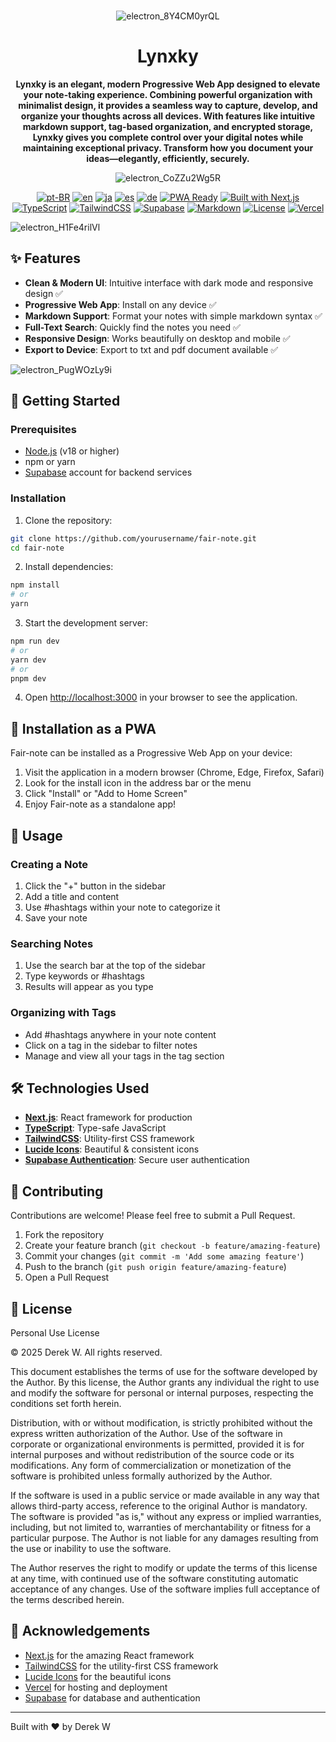 <br>

<div align="center">
  
![electron_8Y4CM0yrQL](https://github.com/user-attachments/assets/c3350501-f863-4037-af29-a136a0530b7a)





  <h1 align="center">Lynxky</h1>

  <p align="center">
      <strong>Lynxky is an elegant, modern Progressive Web App designed to elevate your note-taking experience. Combining powerful organization with minimalist design, it provides a seamless way to capture, develop, and organize your thoughts across all devices. With features like intuitive markdown support, tag-based organization, and encrypted storage, Lynxky gives you complete control over your digital notes while maintaining exceptional privacy. Transform how you document your ideas—elegantly, efficiently, securely.</strong>
  </p>

![electron_CoZZu2Wg5R](https://github.com/user-attachments/assets/0008990b-0c9b-4da5-9a89-5da62be085e3)

[![pt-BR](https://img.shields.io/badge/lang-pt--BR-green.svg)](./docs/README.pt-BR.md)
[![en](https://img.shields.io/badge/lang-en-blue.svg)](./README.md)
[![ja](https://img.shields.io/badge/lang-ja-red.svg)](./docs/README.ja.md)
[![es](https://img.shields.io/badge/lang-es-yellow.svg)](./docs/README.es.md)
[![de](https://img.shields.io/badge/lang-de-orange.svg)](./docs/README.es.md)
[![PWA Ready](https://img.shields.io/badge/PWA-Ready-blue.svg)](https://developer.mozilla.org/en-US/docs/Web/Progressive_web_apps)
[![Built with Next.js](https://img.shields.io/badge/Built%20with-Next.js-black)](https://nextjs.org)
[![TypeScript](https://img.shields.io/badge/TypeScript-007ACC?logo=typescript&logoColor=white)](https://www.typescriptlang.org/)
[![TailwindCSS](https://img.shields.io/badge/Tailwind%20CSS-38B2AC?logo=tailwind-css&logoColor=white)](https://tailwindcss.com/)
[![Supabase](https://img.shields.io/badge/Supabase-3ECF8E?logo=supabase&logoColor=white)](https://supabase.com)
[![Markdown](https://img.shields.io/badge/Markdown-000000?logo=markdown&logoColor=white)](https://www.markdownguide.org/)
[![License](https://img.shields.io/badge/License-Personal_Use_Only-red)](LICENSE)
[![Vercel](https://img.shields.io/badge/Vercel-000000?logo=vercel&logoColor=white)](https://vercel.com)

</div>

![electron_H1Fe4rilVl](https://github.com/user-attachments/assets/d18572e1-410e-4b7c-8d82-448200591519)

## ✨ Features

- **Clean & Modern UI**: Intuitive interface with dark mode and responsive design ✅
- **Progressive Web App**: Install on any device ✅
- **Markdown Support**: Format your notes with simple markdown syntax ✅
- **Full-Text Search**: Quickly find the notes you need ✅
- **Responsive Design**: Works beautifully on desktop and mobile ✅
- **Export to Device**: Export to txt and pdf document available ✅

![electron_PugWOzLy9i](https://github.com/user-attachments/assets/40e13266-0469-487a-abc7-df3c61c614a8)

## 🚀 Getting Started

### Prerequisites

- [Node.js](https://nodejs.org/) (v18 or higher)
- npm or yarn
- [Supabase](https://supabase.com) account for backend services

### Installation

1. Clone the repository:

```bash
git clone https://github.com/yourusername/fair-note.git
cd fair-note
```

2. Install dependencies:

```bash
npm install
# or
yarn
```

3. Start the development server:

```bash
npm run dev
# or
yarn dev
# or
pnpm dev
```

4. Open [http://localhost:3000](http://localhost:3000) in your browser to see the application.

## 📱 Installation as a PWA

Fair-note can be installed as a Progressive Web App on your device:

1. Visit the application in a modern browser (Chrome, Edge, Firefox, Safari)
2. Look for the install icon in the address bar or the menu
3. Click "Install" or "Add to Home Screen"
4. Enjoy Fair-note as a standalone app!

## 🌟 Usage

### Creating a Note

1. Click the "+" button in the sidebar
2. Add a title and content
3. Use #hashtags within your note to categorize it
4. Save your note

### Searching Notes

1. Use the search bar at the top of the sidebar
2. Type keywords or #hashtags
3. Results will appear as you type

### Organizing with Tags

- Add #hashtags anywhere in your note content
- Click on a tag in the sidebar to filter notes
- Manage and view all your tags in the tag section

## 🛠️ Technologies Used

- **[Next.js](https://nextjs.org/)**: React framework for production
- **[TypeScript](https://www.typescriptlang.org/)**: Type-safe JavaScript
- **[TailwindCSS](https://tailwindcss.com/)**: Utility-first CSS framework
- **[Lucide Icons](https://lucide.dev/)**: Beautiful & consistent icons
- **[Supabase Authentication](https://supabase.com)**: Secure user authentication

## 🤝 Contributing

Contributions are welcome! Please feel free to submit a Pull Request.

1. Fork the repository
2. Create your feature branch (`git checkout -b feature/amazing-feature`)
3. Commit your changes (`git commit -m 'Add some amazing feature'`)
4. Push to the branch (`git push origin feature/amazing-feature`)
5. Open a Pull Request

## 📄 License

Personal Use License

© 2025 Derek W. All rights reserved.

This document establishes the terms of use for the software developed by the Author. By this license, the Author grants any individual the right to use and modify the software for personal or internal purposes, respecting the conditions set forth herein.

Distribution, with or without modification, is strictly prohibited without the express written authorization of the Author. Use of the software in corporate or organizational environments is permitted, provided it is for internal purposes and without redistribution of the source code or its modifications. Any form of commercialization or monetization of the software is prohibited unless formally authorized by the Author.

If the software is used in a public service or made available in any way that allows third-party access, reference to the original Author is mandatory. The software is provided "as is," without any express or implied warranties, including, but not limited to, warranties of merchantability or fitness for a particular purpose. The Author is not liable for any damages resulting from the use or inability to use the software.

The Author reserves the right to modify or update the terms of this license at any time, with continued use of the software constituting automatic acceptance of any changes. Use of the software implies full acceptance of the terms described herein.

## 🙏 Acknowledgements

- [Next.js](https://nextjs.org/) for the amazing React framework
- [TailwindCSS](https://tailwindcss.com/) for the utility-first CSS framework
- [Lucide Icons](https://lucide.dev/) for the beautiful icons
- [Vercel](https://vercel.com/) for hosting and deployment
- [Supabase](https://supabase.com) for database and authentication

---

Built with ❤️ by Derek W
